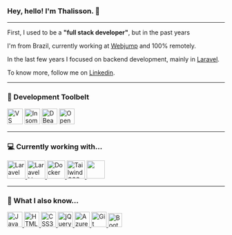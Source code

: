 ### Hey, hello! I'm Thalisson. 👋
___

First, I used to be a **"full stack developer"**, but in the past years 

I'm from Brazil, currently working at [Webjump](https://webjump.com.br/) and 100% remotely.

In the last few years I focused on backend development, mainly in [Laravel](https://laravel.com/).

To know more, follow me on [Linkedin](https://www.linkedin.com/in/thalissonbarbosa/).

___
### :hammer: Development Toolbelt

<p>
  <img src="https://code.visualstudio.com/apple-touch-icon.png" height="36" title="VS Code" />
  <img src="https://d33v4339jhl8k0.cloudfront.net/docs/assets/59e383122c7d3a40f0ed78e2/images/5ea7218d2c7d3a7e9aebb503/logo-32x--insomnia-core.png" height="36" title="Insomnia" />
  <img src="https://github.com/dbeaver/dbeaver/wiki/images/dbeaver-head.png" height="36" title="DBeaver" />
  <img src="https://static.opensuse.org/favicon.svg" height="36" title="OpenSuse Tumbleweed" />
</p>

___
### :computer: Currently working with...

<p>
  <a href="https://laravel.com">
    <img src="https://laravel.com/img/logomark.min.svg" height="42" title="Laravel" />
  </a>
  <a href="https://laravel-livewire.com">
    <img src="https://laravel-livewire.com/favicon.ico" height="42" title="Laravel Livewire" />
  </a>
  <a href="https://docker.com">
    <img src="https://www.docker.com/sites/default/files/d8/Docker-R-Logo-08-2018-Monochomatic-RGB_Moby-x1.png" height="42" title="Docker" />
  </a>
  <a href="https://tailwindcss.com">
    <img src="https://tailwindcss.com/favicon-32x32.png" height="42" title="Tailwind CSS" />
  </a>
  <a href="https://mariadb.com">
    <img src="https://mariadb.org//wp-content/themes/twentynineteen-child/icons/logo_seal.svg" height="42" tilte="MariaDB" />
  </a>
</p>

___

### :closed_book: What I also know...

<p>
  <a href="https://www.w3schools.com/js/default.asp">
    <img src="https://upload.wikimedia.org/wikipedia/commons/thumb/9/99/Unofficial_JavaScript_logo_2.svg/1200px-Unofficial_JavaScript_logo_2.svg.png" height="35" title="JavaScript" />
  </a>
  <a href="https://www.w3schools.com/html/default.asp">
    <img src="https://upload.wikimedia.org/wikipedia/commons/thumb/6/61/HTML5_logo_and_wordmark.svg/1200px-HTML5_logo_and_wordmark.svg.png" height="35" title="HTML5" />
  </a>
  <a href="https://www.w3schools.com/css/">
    <img src="https://lh3.googleusercontent.com/proxy/Bo7iuI71KKbNdIkE_OxiFQsTDabt4RarvtPKbaTc2iDIZp7xNlPZpUb8FZ0xNJGf4EvHs3E3jyqY46kdsxVtvOLrErQvBe__cmmeGbRohF6yLnope46PXbj_ry-LfJdXAg" height="35" title="CSS3" />
  </a>
  <a href="https://jquery.com/">
    <img src="https://jquery.com/jquery-wp-content/themes/jquery.com/i/favicon.ico" height="35" title="jQuery" />
  </a>
  <a href="https://azure.microsoft.com/pt-br/services/devops/">
    <img src="https://cdn.vsassets.io/content/icons/favicon.ico" height="35" title="Azure DevOps" />
  </a>
  <a href="https://git-scm.com/">
    <img src="https://git-scm.com/favicon.ico" height="35" title="Git" />
  </a>
  <a href="https://getbootstrap.com/docs/5.0/getting-started/introduction/">
    <img src="https://getbootstrap.com/docs/5.0/assets/img/favicons/favicon-32x32.png" height="32" title="Bootstrap" />
  </a>
</p>

<!--
**thshiro/thshiro** is a ✨ _special_ ✨ repository because its `README.md` (this file) appears on your GitHub profile.

Here are some ideas to get you started:

- 🔭 I’m currently working on ...
- 🌱 I’m currently learning ...
- 👯 I’m looking to collaborate on ...
- 🤔 I’m looking for help with ...
- 💬 Ask me about ...
- 📫 How to reach me: ...
- 😄 Pronouns: ...
- ⚡ Fun fact: ...
-->
